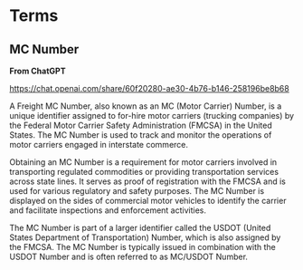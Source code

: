 # Terms

## MC Number

**From ChatGPT**

https://chat.openai.com/share/60f20280-ae30-4b76-b146-258196be8b68

A Freight MC Number, also known as an MC (Motor Carrier) Number, is a unique identifier assigned to for-hire motor carriers (trucking companies) by the Federal Motor Carrier Safety Administration (FMCSA) in the United States. The MC Number is used to track and monitor the operations of motor carriers engaged in interstate commerce.

Obtaining an MC Number is a requirement for motor carriers involved in transporting regulated commodities or providing transportation services across state lines. It serves as proof of registration with the FMCSA and is used for various regulatory and safety purposes. The MC Number is displayed on the sides of commercial motor vehicles to identify the carrier and facilitate inspections and enforcement activities.

The MC Number is part of a larger identifier called the USDOT (United States Department of Transportation) Number, which is also assigned by the FMCSA. The MC Number is typically issued in combination with the USDOT Number and is often referred to as MC/USDOT Number.
